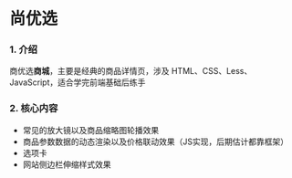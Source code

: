 # 尚优选

### 1. 介绍

商优选**商城**，主要是经典的商品详情页，涉及 HTML、CSS、Less、JavaScript，适合学完前端基础后练手

### 2. 核心内容

- 常见的放大镜以及商品缩略图轮播效果
- 商品参数数据的动态渲染以及价格联动效果（JS实现，后期估计都靠框架）
- 选项卡
- 网站侧边栏伸缩样式效果
